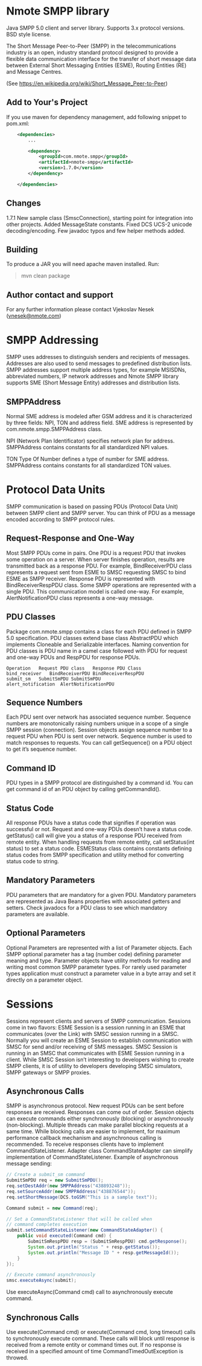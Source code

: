Nmote SMPP library
==================

Java SMPP 5.0 client and server library. Supports 3.x protocol versions. BSD style license.

The Short Message Peer-to-Peer (SMPP) in the telecommunications industry is an open, industry standard protocol designed to provide a flexible data communication interface for the transfer of short message data between External Short Messaging Entities (ESME), Routing Entities (RE) and Message Centres.

(See https://en.wikipedia.org/wiki/Short_Message_Peer-to-Peer)


Add to Your's Project
---------------------

If you use maven for dependency management, add following snippet to pom.xml:

```xml
	<dependencies>
		...

		<dependency>
			<groupId>com.nmote.smpp</groupId>
			<artifactId>nmote-smpp</artifactId>
			<version>1.7.0</version>
		</dependency>

	</dependencies>
```

Changes
-------

1.7.1 New sample class (SmscConnection), starting point for integration into other projects.
      Added MessageState constants. Fixed DCS UCS-2 unicode decoding/encoding. Few javadoc typos and few
      helper methods added.

Building
--------
To produce a JAR you will need apache maven installed. Run:

> mvn clean package

Author contact and support
--------------------------
For any further information please contact Vjekoslav Nesek (vnesek@nmote.com)

SMPP Addressing
===============

SMPP uses addresses to distinguish senders and recipients of messages. Addresses are also used to send messages to predefined distribution lists. SMPP addresses support multiple address types, for example MSISDNs, abbreviated numbers, IP network addresses and
Nmote SMPP library supports SME (Short Message Entity) addresses and distribution lists.

SMPPAddress
-----------
Normal SME address is modeled after GSM address and it is characterized by three fields: NPI, TON and address field.
SME address is represented by com.nmote.smpp.SMPPAddress class.

NPI (Network Plan Identificator) specifies network plan for address. SMPPAddress contains constants for all standardized NPI values.

TON Type Of Number defines a type of number for SME address. SMPPAddress contains constants for all standardized TON values.

Protocol Data Units
===================
SMPP communication is based on passing PDUs (Protocol Data Unit) between SMPP client and SMPP server. You can think of PDU as a message encoded according to SMPP protocol rules.

Request-Response and One-Way
----------------------------
Most SMPP PDUs come in pairs. One PDU is a request PDU that invokes some operation on a server. When server finishes operation, results are transmitted back as a response PDU. For example, BindReceiverPDU class represents a request sent from ESME to SMSC requesting SMSC to bind ESME as SMPP receiver. Response PDU is represented with BindReceiverRespPDU class.
Some SMPP operations are represented with a single PDU. This communication model is called one-way. For example, AlertNotificationPDU class represents a one-way message.

PDU Classes
-----------
Package com.nmote.smpp contains a class for each PDU defined in SMPP 5.0 specification. PDU classes extend base class AbstractPDU which implements Cloneable and Serializable interfaces. Naming convention for PDU classes is PDU name in a camel case followed with PDU for request and one-way PDUs and RespPDU for response PDUs.

```
Operation	Request PDU class	Response PDU Class
bind_receiver	BindReceiverPDU	BindReceiverRespPDU
submit_sm	SubmitSmPDU	SubmitSmPDU
alert_notification	AlertNotificationPDU
```

Sequence Numbers
----------------
Each PDU sent over network has associated sequence number. Sequence numbers are monotonically raising numbers unique in a scope of a single SMPP session (connection). Session objects assign sequence number to a request PDU when PDU is sent over network.
Sequence number is used to match responses to requests. You can call getSequence() on a PDU object to get it’s sequence number.

Command ID
----------
PDU types in a SMPP protocol are distinguished by a command id. You can get command id of an PDU object by calling getCommandId().

Status Code
-----------
All response PDUs have a status code that signifies if operation was successful or not. Request and one-way PDUs doesn’t have a status code. getStatus() call will give you a status of a response PDU received from remote entity. When handling requests from remote entity, call setStatus(int status) to set a status code.
ESMEStatus class contains constants defining status codes from SMPP specification and utility method for converting status code to string.

Mandatory Parameters
--------------------
PDU parameters that are mandatory for a given PDU. Mandatory parameters are represented as Java Beans properties with associated getters and setters. Check javadocs for a PDU class to see which mandatory parameters are available.

Optional Parameters
-------------------
Optional Parameters are represented with a list of Parameter objects. Each SMPP optional parameter has a tag (number code) defining parameter meaning and type. Parameter objects have utility methods for reading and writing most common SMPP parameter types. For rarely used parameter types application must construct a parameter value in a byte array and set it directly on a parameter object.

Sessions
========
Sessions represent clients and servers of SMPP communication. Sessions come in two flavors:
ESME Session is a session running in an ESME that communicates (over the Link) with SMSC session running in a SMSC. Normally you will create an ESME Session to establish communication with SMSC for send and/or receiving of SMS messages.
SMSC Session is running in an SMSC that communicates with ESME Session running in a client. While SMSC Session isn’t interesting to developers wishing to create SMPP clients, it is of utility to developers developing SMSC simulators, SMPP gateways or SMPP proxies.

Asynchronous Calls
------------------
SMPP is asynchronous protocol. New request PDUs can be sent before responses are received. Responses can come out of order. Session objects can execute commands either synchronously (blocking) or asynchronously (non-blocking). Multiple threads can make parallel blocking requests at a same time.
While blocking calls are easier to implement, for maximum performance callback mechanism and asynchronous calling is recommended. To receive responses clients have to implement CommandStateListener. Adapter class CommandStateAdapter can simplify implementation of CommandStateListener.
Example of asynchronous message sending:

```java
// Create a submit_sm command
SubmitSmPDU req = new SubmitSmPDU();
req.setDestAddr(new SMPPAddress("438893248"));
req.setSourceAddr(new SMPPAddress("438876544"));
req.setShortMessage(DCS.toGSM("This is a sample text"));

Command submit = new Command(req);

// Set a CommandStateListener that will be called when
// command completes execution
submit.setCommandStateListener(new CommandStateAdapter() {
	public void executed(Command cmd) {
		SubmitSmRespPDU resp = (SubmitSmRespPDU) cmd.getResponse();
		System.out.println("Status " + resp.getStatus());
		System.out.println("Message ID " + resp.getMessageId());
	}
});

// Execute command asynchronously
smsc.executeAsync(submit);
````
Use executeAsync(Command cmd) call to asynchronously execute command.

Synchronous Calls
-----------------
Use execute(Command cmd) or execute(Command cmd, long timeout) calls to synchronously execute command. These calls will block until response is received from a remote entity or command times out.
If no response is received in a specified amount of time CommandTimedOutException is throwed.


